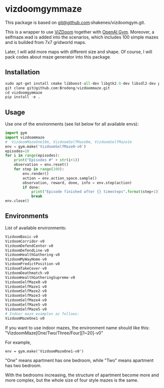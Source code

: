 # vizdoomgymmaze
This package is based on git@github.com:shakenes/vizdoomgym.git. 

This is a wrapper to use [ViZDoom](https://github.com/mwydmuch/ViZDoom "ViZDoom repository") together with [OpenAI Gym](https://github.com/openai/gym "OpenAI Gym repository"). Moreover, a selfmaze.wad is added into the scenarios, which includes 100 simple mazes and is builded from 7x7 gridworld maps.

Later, I will add more maps with different size and shape. Of course, I will pack codes about maze generator into this package.  

## Installation

```python
sudo apt-get install cmake libboost-all-dev libgtk2.0-dev libsdl2-dev python-numpy
git clone git@github.com:Brodong/vizdoommaze.git
cd vizdoomgymmaze
pip install -e .
```

## Usage

Use one of the environments (see list below for all available envs):
```python
import gym
import vizdoommaze
#  VizdoomMazeOne19m, VizdoomSelfMaze0m, VizdoomSelfMaze1m
env = gym.make('VizdoomSelfMaze0-v0')
episodes=10
for i in range(episodes):
    print("Episodes #" + str(i+1))
    observation = env.reset()
    for step in range(100):
        env.render()
        action = env.action_space.sample()
        observation, reward, done, info = env.step(action)
        if done:
            print("Episode finished after {} timesteps".format(step+1))
            break
env.close()

```
 ## Environments
List of available environments:
```python
VizdoomBasic-v0
VizdoomCorridor-v0
VizdoomDefendCenter-v0
VizdoomDefendLine-v0
VizdoomHealthGathering-v0
VizdoomMyWayHome-v0
VizdoomPredictPosition-v0
VizdoomTakeCover-v0
VizdoomDeathmatch-v0
VizdoomHealthGatheringSupreme-v0
VizdoomSelfMaze0-v0
VizdoomSelfMaze1-v0
VizdoomSelfMaze2-v0
VizdoomSelfMaze3-v0
VizdoomSelfMaze4-v0
VizdoomSelfMaze5-v0
VizdoomSelfMaze5-v0
# Indoor maze examples as follows:
VizdoomMazeOne1-v0
```

If you want to use indoor mazes, the environment name should like this: "VizdoomMaze\[One/Two/Three/Four][1~20]-v0"

For example,

```env = gym.make('VizdoomMazeOne1-v0')```

"One" means apartment has one bedroom, while "Two" means apartment has two bedroom.

With the bedrooms increasing, the structure of apartment become more and more complex, but the whole size of four style mazes is the same.
